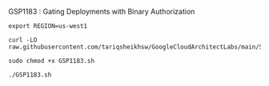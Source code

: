 GSP1183 :  Gating Deployments with Binary Authorization 

```
export REGION=us-west1
```

```
curl -LO raw.githubusercontent.com/tariqsheikhsw/GoogleCloudArchitectLabs/main/Solutions/GSP1183.sh

sudo chmod +x GSP1183.sh

./GSP1183.sh
```
